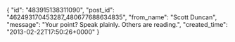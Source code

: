  {
   "id": "483915138311090",
   "post_id": "462493170453287_480677688634835",
   "from_name": "Scott Duncan",
   "message": "Your point? Speak plainly. Others are reading.",
   "created_time": "2013-02-22T17:50:26+0000"
 }
